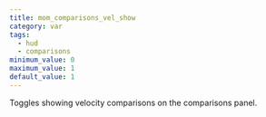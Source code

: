 ```yaml
---
title: mom_comparisons_vel_show
category: var
tags:
  - hud
  - comparisons
minimum_value: 0
maximum_value: 1
default_value: 1
---
```


Toggles showing velocity comparisons on the comparisons panel.